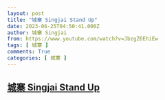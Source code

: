 ```yaml
---
layout: post
title: "城寨 Singjai Stand Up"
date: 2023-06-25T04:50:41.000Z
author: 城寨 Singjai
from: https://www.youtube.com/watch?v=JbzgZ6EhiEw
tags: [ 城寨 ]
comments: True
categories: [ 城寨 ]
---
```

<!--1687668641000-->
[城寨 Singjai Stand Up](https://www.youtube.com/watch?v=JbzgZ6EhiEw)
------

<div>

</div>
